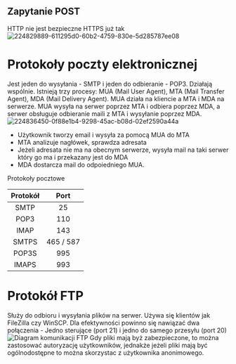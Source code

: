 ## Zapytanie POST
HTTP nie jest bezpieczne
HTTPS już tak
![224829889-611295d0-60b2-4759-830e-5d285787ee08](https://github.com/user-attachments/assets/be84e287-1aef-439e-8cb6-399169663221)
# Protokoły poczty elektronicznej
Jest jeden do wysyłania - SMTP i jeden do odbieranie - POP3. Działają wspólnie. Istnieją trzy procesy: MUA (Mail User Agent), MTA (Mail Transfer Agent), MDA (Mail Delivery Agent). MUA działa na kliencie a MTA i MDA na serwerze. MUA wysyła na serwer poprzez MTA i odbiera poprzez MDA, a serwer obsługuje odbieranie maili z MTA i wysyłanie poprzez MDA.
![224836450-0f88e1b4-9298-45ac-b08d-02ef2590a44a](https://github.com/user-attachments/assets/78af0808-3d56-4633-a3d1-9b9a53307395)
- Użytkownik tworzy email i wysyła za pomocą MUA do MTA
- MTA analizuje nagłówek, sprawdza adresata
- Jeżeli adresata nie ma na obecnym serwerze, wysyła mail na taki serwer który go ma i przekazany jest do MDA
- MDA dostarcza mail do odpoiedniego MUA.

Protokoły pocztowe

<div align="center">

| Protokół | Port     |
|:---:     |:---:     |
|SMTP      | 25       |
|POP3      | 110      |
|IMAP      | 143      |
|SMTPS     | 465 / 587|
|POP3S     | 995      |
|IMAPS     | 993      |

</div>

# Protokół FTP
Służy do odbioru i wysyłania plików na serwer. Używa się klientów jak FileZilla czy WinSCP. Dla efektywności powinno się nawiązać dwa połączenia - Jedno sterujące (port 21) i jedno do samego przesyłu (port 20)
![Diagram komunikacji FTP](https://user-images.githubusercontent.com/125214141/224841997-c2d2e306-e34a-49ed-87be-b89eb9082818.png)
Gdy pliki mają byż zabezpieczone, to można zastosować autoryzację użytkowników, jednakże jeżeli pliki mają być ogólnodostępne to można skorzystac z użytkownika anonimowego.
